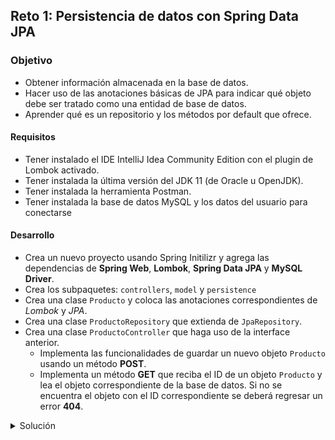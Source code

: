 ## Reto 1: Persistencia de datos con Spring Data JPA

### Objetivo
- Obtener información almacenada en la base de datos.
- Hacer uso de las anotaciones básicas de JPA para indicar qué objeto debe ser tratado como una entidad de base de datos.
- Aprender qué es un repositorio y los métodos por default que ofrece.

#### Requisitos
- Tener instalado el IDE IntelliJ Idea Community Edition con el plugin de Lombok activado.
- Tener instalada la última versión del JDK 11 (de Oracle u OpenJDK).
- Tener instalada la herramienta Postman.
- Tener instalada la base de datos MySQL y los datos del usuario para conectarse


#### Desarrollo
- Crea un nuevo proyecto usando Spring Initilizr y agrega las dependencias de **Spring Web**, **Lombok**, **Spring Data JPA** y **MySQL Driver**.
- Crea los subpaquetes: `controllers`, `model` y `persistence`
- Crea una clase `Producto` y coloca las anotaciones correspondientes de *Lombok* y *JPA*.
- Crea una clase `ProductoRepository` que extienda de `JpaRepository`.
- Crea una clase `ProductoController` que haga uso de la interface anterior.
  - Implementa las funcionalidades de guardar un nuevo objeto `Producto` usando un método **POST**.
  - Implementa un método **GET** que reciba el ID de un objeto `Producto` y lea el objeto correspondiente de la base de datos. Si no se encuentra el objeto con el ID correspondiente se deberá regresar un error **404**.

<details>
	<summary>Solución</summary>
1. Crea un proyecto Maven usando Spring Initializr desde el IDE IntelliJ Idea.

2. En la ventana que se abre selecciona las siguientes opciones:
- Grupo, artefacto y nombre del proyecto.
- Tipo de proyecto: **Maven Project**.
- Lenguaje: **Java**.
- Forma de empaquetar la aplicación: **jar**.
- Versión de Java: **11**.

3. En la siguiente ventana elige **Spring Web**, **Lombok**, **Spring Data JPA** y **MySQL Driver** como dependencia del proyecto.

4. Dale un nombre y una ubicación al proyecto y presiona el botón *Finish*.

5. En el proyecto que se acaba de crear debes tener el siguiente paquete `org.bedu.java.backend.sesion6.reto1`. Dentro crea los subpaquetes: `controllers`, `model` y `persistence`.

6. Dentro del paquete `model` crea una clase llamada `Producto` con los siguientes atributos:
```java
    private Long id;
    private String nombre;
    private String categoria;
    private float precio;
    private String numeroRegistro;
    private LocalDate fechaCreacion;
```
7. Decora la clase con la anotación `@Data` de *Lombok*:
```java
@Data
public class Producto {

}
```

8. Decora también la clase con las siguientes anotaciones de JPA:
```java
@Data
@Table (name = "PRODUCTOS")
@Entity
public class Producto {

}
```

9. Decora los atributos `id`, `numeroRegistro` y `fechaCreacion` con las siguientes anotaciones:
```java
    @Id
    @GeneratedValue(strategy = GenerationType.IDENTITY)
    private Long id;
    private String nombre;
    private String categoria;
    private float precio;

    @Column(name = "numero_registro", length = 20)
    private String numeroRegistro;

    @Column(name = "fecha_creacion")
    private LocalDate fechaCreacion;
```

10. En el paquete `persistence` crea una **interface** llamada `ProductoRepository` que extienda de `JpaRepository`. Esta interface permanecerá sin métodos:
```java
public interface ProductoRepository extends JpaRepository<Producto, Long> {

}
```

11. En el paquete `controllers` crea una nueva clase llamada `ProductoController` y decórala con las anotaciones de Spring MVC para indicar que esta clase es un controlador web.
```java
@RestController
@RequestMapping("/producto")
public class ProductoController {

}
```

12. Crea un método **POST** que reciba un objeto `Cliente` como parámetro y regrese un código de respuesta **201** y otro método `getProducto` que reciba el id del producto:
```java
    @PostMapping
    public ResponseEntity<Void> creaProducto(@RequestBody Producto producto){
        return ResponseEntity.created(URI.create()).build();
    }
    
    @GetMapping("/{productoId}")
    public ResponseEntity<Producto> getProducto(@PathVariable Long productoId){
        return ResponseEntity.ok();
    }
```

13. Agrega un atributo `final` de tipo `ProductoRepository`:

```java
private final ProductoRepository productoRepository;
```

14. Usa la anotación `@RequiredArgsConstructor` de *Lombok*.
```java
@RestController
@RequestMapping("/producto")
@RequiredArgsConstructor
public class ProductoController {

    private final ProductoRepository productoRepository;
}
```

15. Dentro del método `creaProducto` usa el objeto `productoRepository` para guardar el objeto en base de datos. Usa el `id` del objeto almacenado para regresarlo en la respuesta del método.
```java
    @PostMapping
    public ResponseEntity<Void> creaProducto(@RequestBody Producto producto){

        Producto productoDB = productoRepository.save(producto);

        return ResponseEntity.created(URI.create(String.valueOf(producto.getId()))).build();
    }
```

16. Dentro del método `getProducto` busca el objeto con el id recibido, si existe regrésalo, sino regregsa un error indicando que el objeto no se ha encontrado.
```java
    @GetMapping("/{productoId}")
    public ResponseEntity<Producto> getProducto(@PathVariable Long productoId){

        Optional<Producto> productoDB = productoRepository.findById(productoId);

        if(!productoDB.isPresent())
            throw new ResponseStatusException(HttpStatus.NOT_FOUND, "El producto especificado no existe.");

        return ResponseEntity.ok(productoDB.get());
    }
```

17. En el directorio resources busca o crea el archivo `application.properties`. Coloca el siguiente contenido en el archivo (los valores entre los signos `<` y `>` reemplazalos con tus propios valores):
```
spring.jpa.hibernate.ddl-auto=update
spring.jpa.hibernate.generate_statistics=true
spring.jpa.properties.hibernate.dialect=org.hibernate.dialect.MySQL5Dialect
spring.datasource.driver-class-name=com.mysql.cj.jdbc.Driver
spring.datasource.url=jdbc:mysql://localhost:3306/bedu?serverTimezone=UTC
spring.datasource.username=<usuario>
spring.datasource.password=<password>
```

18. Ejecuta la aplicación y envía la siguinte petición desde Postman:
```json
{
    "nombre": "Curso Java Backend",
    "categoria": "Backend",
    "precio": 1.15,
    "numeroRegistro": "202-555-0125",
    "fechaCreacion": "2020-11-21"
}
```

debes tener la siguiente respuesta en la consola de Postman:

![imagen](img/img_01.png)

19. Envía una petición **GET** en Postman con el id **1**. Debes obtener la siguiente respuesta

![imagen](img/img_02.png)

</details>
